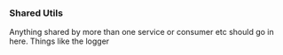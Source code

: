 ### Shared Utils

Anything shared by more than one service or consumer etc should go in here. Things like the logger
